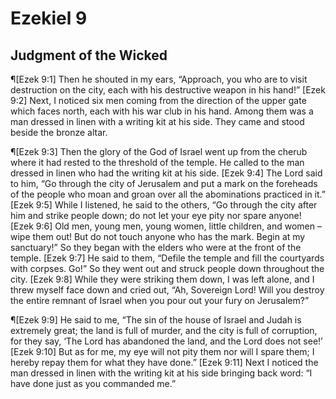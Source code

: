 # Ezekiel 9

## Judgment of the Wicked
¶[Ezek 9:1] Then he shouted in my ears, “Approach, you who are to visit destruction on the city, each with his destructive weapon in his hand!”
[Ezek 9:2] Next, I noticed six men coming from the direction of the upper gate which faces north, each with his war club in his hand. Among them was a man dressed in linen with a writing kit at his side. They came and stood beside the bronze altar.

¶[Ezek 9:3] Then the glory of the God of Israel went up from the cherub where it had rested to the threshold of the temple. He called to the man dressed in linen who had the writing kit at his side.
[Ezek 9:4] The Lord said to him, “Go through the city of Jerusalem and put a mark on the foreheads of the people who moan and groan over all the abominations practiced in it.”
[Ezek 9:5] While I listened, he said to the others, “Go through the city after him and strike people down; do not let your eye pity nor spare anyone!
[Ezek 9:6] Old men, young men, young women, little children, and women – wipe them out! But do not touch anyone who has the mark. Begin at my sanctuary!” So they began with the elders who were at the front of the temple.
[Ezek 9:7] He said to them, “Defile the temple and fill the courtyards with corpses. Go!” So they went out and struck people down throughout the city.
[Ezek 9:8] While they were striking them down, I was left alone, and I threw myself face down and cried out, “Ah, Sovereign Lord! Will you destroy the entire remnant of Israel when you pour out your fury on Jerusalem?”

¶[Ezek 9:9] He said to me, “The sin of the house of Israel and Judah is extremely great; the land is full of murder, and the city is full of corruption, for they say, ‘The Lord has abandoned the land, and the Lord does not see!’
[Ezek 9:10] But as for me, my eye will not pity them nor will I spare them; I hereby repay them for what they have done.”
[Ezek 9:11] Next I noticed the man dressed in linen with the writing kit at his side bringing back word: “I have done just as you commanded me.”
